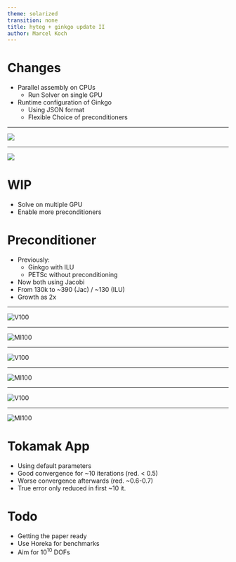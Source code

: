 ```yaml
---
theme: solarized
transition: none
title: hyteg + ginkgo update II
author: Marcel Koch
---
```


# Changes

- Parallel assembly on CPUs
  - Run Solver on single GPU
- Runtime configuration of Ginkgo
  - Using JSON format
  - Flexible Choice of preconditioners

---

![](compare-cgc-runtime.png)

---

![](compare-total-runtime.png)

# WIP

- Solve on multiple GPU
- Enable more preconditioners


# Preconditioner

- Previously:
  - Ginkgo with ILU
  - PETSc without preconditioning
- Now both using Jacobi
- From 130k to ~390 (Jac) / ~130 (ILU) 
- Growth as 2x

---

![V100](runtime-jac-v100.png)

---

![MI100](runtime-jac-mi100.png)

---

![V100](speedup-jac-v100.png)

---

![MI100](speedup-jac-mi100.png)

--- 

![V100](cg-apply-jac-v100.png)

---

![MI100](cg-apply-jac-mi100.png)

# Tokamak App

- Using default parameters
- Good convergence for ~10 iterations (red. < 0.5)
- Worse convergence afterwards (red. ~0.6-0.7)
- True error only reduced in first ~10 it.

# Todo

- Getting the paper ready
- Use Horeka for benchmarks
- Aim for $10^10$ DOFs 
